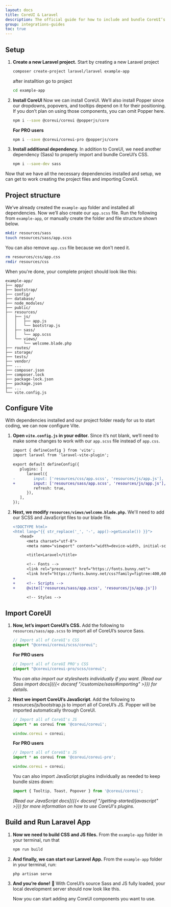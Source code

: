 ```yaml
---
layout: docs
title: CoreUI & Laravel
description: The official guide for how to include and bundle CoreUI’s CSS and JavaScript in your Laravel project.
group: integrations-guides
toc: true
---
```



## Setup 

1. **Create a new Laravel project.** Start by creating a new Laravel project

   ```sh
   composer create-project laravel/laravel example-app
   ```

   after installtion go to project

   ```sh
   cd example-app
   ```

2. **Install CoreUI** Now we can install CoreUI. We’ll also install Popper since our dropdowns, popovers, and tooltips depend on it for their positioning. If you don’t plan on using those components, you can omit Popper here.

   ```sh
   npm i --save @coreui/coreui @popperjs/core
   ```

   **For PRO users**

   ```sh
   npm i --save @coreui/coreui-pro @popperjs/core
   ```

3. **Install additional dependency.** In addition to CoreUI, we need another dependency (Sass) to properly import and bundle CoreUI’s CSS.

   ```sh
   npm i --save-dev sass
   ```

Now that we have all the necessary dependencies installed and setup, we can get to work creating the project files and importing CoreUI.

## Project structure

We’ve already created the `example-app` folder and installed all dependencies. Now we’ll also create our `app.scss` file. Run the following from `example-app`, or manually create the folder and file structure shown below.

```sh
mkdir resources/sass
touch resources/sass/app.scss
```

You can also remove `app.css` file because we don't need it.

```sh
rm resources/css/app.css
rmdir resources/css
```

When you're done, your complete project should look like this:

```text
example-app/
├── app/
├── bootstrap/
├── config/
├── database/
├── node_modules/
├── public/
├── resources/
│   ├── js/
│   │   ├── app.js
│   │   └── bootstrap.js
│   ├── sass/
│   │   └── app.scss
│   └── views/
│       └── welcome.blade.php
├── routes/
├── storage/
├── tests/
├── vendor/
├── ...
├── composer.json
├── composer.lock
├── package-lock.json
├── package.json
├── ...
└── vite.config.js
```


## Configure Vite

With dependencies installed and our project folder ready for us to start coding, we can now configure Vite.

1. **Open `vite.config.js` in your editor.** Since it’s not blank, we’ll need to make some changes to work with our `app.scss` file instead of `app.css`.

   ```diff
   import { defineConfig } from 'vite';
   import laravel from 'laravel-vite-plugin';

   export default defineConfig({
      plugins: [
         laravel({
   -        input: ['resources/css/app.scss', 'resources/js/app.js'],
   +        input: ['resources/sass/app.scss', 'resources/js/app.js'],
            refresh: true,
         }),
      ],
   });
   ```

2. **Next, we modify `resources/views/welcome.blade.php`.** We'll need to add our SCSS and JavaScript files to our blade file.

   ```diff
   <!DOCTYPE html>
   <html lang="{{ str_replace('_', '-', app()->getLocale()) }}">
      <head>
         <meta charset="utf-8">
         <meta name="viewport" content="width=device-width, initial-scale=1">

         <title>Laravel</title>

         <!-- Fonts -->
         <link rel="preconnect" href="https://fonts.bunny.net">
         <link href="https://fonts.bunny.net/css?family=figtree:400,600&display=swap" rel="stylesheet" />
   +
   +     <!-- Scripts -->
   +     @vite(['resources/sass/app.scss', 'resources/js/app.js'])

         <!-- Styles -->
   ```

## Import CoreUI

1. **Now, let’s import CoreUI’s CSS.** Add the following to `resources/sass/app.scss` to import all of CoreUI’s source Sass.

   ```scss
   // Import all of CoreUI's CSS
   @import "@coreui/coreui/scss/coreui";
   ```

   **For PRO users**

   ```scss
   // Import all of CoreUI PRO's CSS
   @import "@coreui/coreui-pro/scss/coreui";
   ```

   *You can also import our stylesheets individually if you want. [Read our Sass import docs]({{< docsref "/customize/sass#importing" >}}) for details.*

2. **Next we import CoreUI’s JavaScript**. Add the following to resources/js/bootstrap.js to import all of CoreUI’s JS. Popper will be imported automatically through CoreUI.

   ```js
   // Import all of CoreUI's JS
   import * as coreui from '@coreui/coreui';

   window.coreui = coreui;
   ```

   **For PRO users**

   ```js
   // Import all of CoreUI's JS
   import * as coreui from '@coreui/coreui-pro';

   window.coreui = coreui;
   ```

   You can also import JavaScript plugins individually as needed to keep bundle sizes down:

   ```js
   import { Tooltip, Toast, Popover } from '@coreui/coreui';
   ```

   *[Read our JavaScript docs]({{< docsref "/getting-started/javascript" >}}) for more information on how to use CoreUI's plugins.*

## Build and Run Laravel App

1. **Now we need to build CSS and JS files.** From the `example-app` folder in your terminal, run that 

   ```sh
   npm run build
   ```

2. **And finally, we can start our Laravel App.** From the `example-app` folder in your terminal, run:

   ```sh
   php artisan serve	
   ```

3. **And you’re done!** 🎉 With CoreUI’s source Sass and JS fully loaded, your local development server should now look like this.

   Now you can start adding any CoreUI components you want to use.